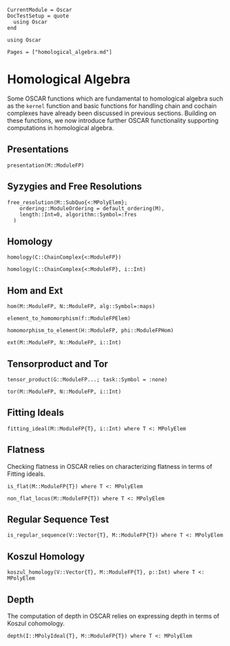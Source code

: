 ```@meta
CurrentModule = Oscar
DocTestSetup = quote
  using Oscar
end
```

```@setup oscar
using Oscar
```

```@contents
Pages = ["homological_algebra.md"]
```

# Homological Algebra

Some OSCAR functions which are fundamental to homological algebra such as the `kernel` function
and basic functions for handling chain and cochain complexes have already been discussed
in previous sections. Building on these functions, we now introduce further OSCAR functionality
supporting computations in homological algebra.

## Presentations

```@docs
presentation(M::ModuleFP)
```

## Syzygies and Free Resolutions

```@docs
free_resolution(M::SubQuo{<:MPolyElem}; 
    ordering::ModuleOrdering = default_ordering(M),
    length::Int=0, algorithm::Symbol=:fres
  )
```

## Homology

```@docs
homology(C::ChainComplex{<:ModuleFP})
```

```@docs
homology(C::ChainComplex{<:ModuleFP}, i::Int)
```

## Hom and Ext

```@docs
hom(M::ModuleFP, N::ModuleFP, alg::Symbol=:maps)
```

```@docs
element_to_homomorphism(f::ModuleFPElem)
```

```@docs
homomorphism_to_element(H::ModuleFP, phi::ModuleFPHom)
```

```@docs
ext(M::ModuleFP, N::ModuleFP, i::Int)
```

## Tensorproduct and Tor

```@docs
tensor_product(G::ModuleFP...; task::Symbol = :none)
```

```@docs
tor(M::ModuleFP, N::ModuleFP, i::Int)
```

## Fitting Ideals

```@docs
fitting_ideal(M::ModuleFP{T}, i::Int) where T <: MPolyElem
```

## Flatness

Checking flatness in OSCAR relies on characterizing flatness in terms of Fitting ideals.

```@docs
is_flat(M::ModuleFP{T}) where T <: MPolyElem
```

```@docs
non_flat_locus(M::ModuleFP{T}) where T <: MPolyElem
```

## Regular Sequence Test

```@docs
is_regular_sequence(V::Vector{T}, M::ModuleFP{T}) where T <: MPolyElem
```

## Koszul Homology

```@docs
koszul_homology(V::Vector{T}, M::ModuleFP{T}, p::Int) where T <: MPolyElem
```

## Depth

The computation of depth in OSCAR relies on expressing depth in terms of  Koszul cohomology. 

```@docs
depth(I::MPolyIdeal{T}, M::ModuleFP{T}) where T <: MPolyElem
```







